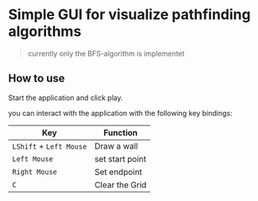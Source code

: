 # Simple GUI for visualize pathfinding algorithms

> currently only the BFS-algorithm is implementet

## How to use

Start the application and click play.

you can interact with the application with the following key bindings:

| Key                     | Function        |
|-------------------------|-----------------|
| `LShift` + `Left Mouse` | Draw a wall     |
| `Left Mouse`            | set start point |
| `Right Mouse`           | Set endpoint    |
| `C`                     | Clear the Grid  |

